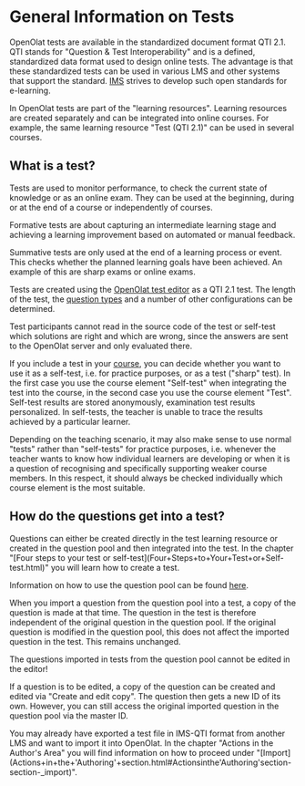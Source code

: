 # General Information on Tests

OpenOlat tests are available in the standardized document format QTI 2.1. QTI
stands for "Question & Test Interoperability" and is a defined, standardized
data format used to design online tests. The advantage is that these
standardized tests can be used in various LMS and other systems that support
the standard. [IMS](http://www.imsglobal.org/) strives to develop such open
standards for e-learning.

In OpenOlat tests are part of the "learning resources". Learning resources are
created separately and can be integrated into online courses. For example, the
same learning resource "Test (QTI 2.1)" can be used in several courses.

## What is a test?

Tests are used to monitor performance, to check the current state of knowledge
or as an online exam. They can be used at the beginning, during or at the end
of a course or independently of courses.

Formative tests are about capturing an intermediate learning stage and
achieving a learning improvement based on automated or manual feedback.

Summative tests are only used at the end of a learning process or event. This
checks whether the planned learning goals have been achieved. An example of
this are sharp exams or online exams.

Tests are created using the [OpenOlat test editor](Test_editor_QTI_2.1.md)
as a QTI 2.1 test. The length of the test, the [question
types](Test_question_types.md) and a number of other configurations can be
determined.

Test participants cannot read in the source code of the test or self-test
which solutions are right and which are wrong, since the answers are sent to
the OpenOlat server and only evaluated there.

If you include a test in your [course](Tests_at_course_level.md), you can
decide whether you want to use it as a self-test, i.e. for practice purposes,
or as a test ("sharp" test). In the first case you use the course element
"Self-test" when integrating the test into the course, in the second case you
use the course element "Test". Self-test results are stored anonymously,
examination test results personalized. In self-tests, the teacher is unable to
trace the results achieved by a particular learner.

Depending on the teaching scenario, it may also make sense to use normal
"tests" rather than "self-tests" for practice purposes, i.e. whenever the
teacher wants to know how individual learners are developing or when it is a
question of recognising and specifically supporting weaker course members. In
this respect, it should always be checked individually which course element is
the most suitable.

## How do the questions get into a test?

Questions can either be created directly in the test learning resource or
created in the question pool and then integrated into the test. In the chapter
"[Four steps to your test or self-test](Four+Steps+to+Your+Test+or+Self-
test.html)" you will learn how to create a test.

Information on how to use the question pool can be found
[here](Question+Bank.html).

When you import a question from the question pool into a test, a copy of the
question is made at that time. The question in the test is therefore
independent of the original question in the question pool. If the original
question is modified in the question pool, this does not affect the imported
question in the test. This remains unchanged.

The questions imported in tests from the question pool cannot be edited in the
editor!

If a question is to be edited, a copy of the question can be created and
edited via "Create and edit copy". The question then gets a new ID of its own.
However, you can still access the original imported question in the question
pool via the master ID.

  

You may already have exported a test file in IMS-QTI format from another LMS
and want to import it into OpenOlat. In the chapter "Actions in the Author's
Area" you will find information on how to proceed under
"[Import](Actions+in+the+'Authoring'+section.html#Actionsinthe'Authoring'section-
section-_import)".

  

